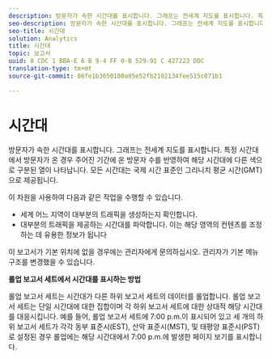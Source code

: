 ```yaml
---
description: 방문자가 속한 시간대를 표시합니다. 그래프는 전세계 지도를 표시합니다. 특정 시간대에서 방문자가 온 경우 주어진 기간에 온 방문자 수를 반영하여 해당 시간대에 다른 색으로 구분된 열이 나타납니다. 모든 시간대는 국제 시간 표준인 그리니치 평균 시간(GMT)으로 제공됩니다.
seo-description: 방문자가 속한 시간대를 표시합니다. 그래프는 전세계 지도를 표시합니다. 특정 시간대에서 방문자가 온 경우 주어진 기간에 온 방문자 수를 반영하여 해당 시간대에 다른 색으로 구분된 열이 나타납니다. 모든 시간대는 국제 시간 표준인 그리니치 평균 시간(GMT)으로 제공됩니다.
seo-title: 시간대
solution: Analytics
title: 시간대
topic: 보고서
uuid: 8 CDC 1 BBA-E 6 B 9-4 FF 0-B 529-91 C 427223 DDC
translation-type: tm+mt
source-git-commit: 86fe1b3650100a05e52fb2102134fee515c871b1

---
```



# 시간대

방문자가 속한 시간대를 표시합니다. 그래프는 전세계 지도를 표시합니다. 특정 시간대에서 방문자가 온 경우 주어진 기간에 온 방문자 수를 반영하여 해당 시간대에 다른 색으로 구분된 열이 나타납니다. 모든 시간대는 국제 시간 표준인 그리니치 평균 시간(GMT)으로 제공됩니다.

이 차원을 사용하여 다음과 같은 작업을 수행할 수 있습니다.

* 세계 어느 지역이 대부분의 트래픽을 생성하는지 확인합니다.
* 대부분의 트래픽을 제공하는 시간대를 파악합니다. 이는 해당 영역의 컨텐츠를 조정하는 데 유용한 정보가 됩니다

이 보고서가 기본 위치에 없을 경우에는 관리자에게 문의하십시오. 관리자가 기본 메뉴 구조를 변경했을 수 있습니다.

**롤업 보고서 세트에서 시간대를 표시하는 방법**

롤업 보고서 세트는 시간대가 다른 하위 보고서 세트의 데이터를 롤업합니다. 롤업 보고서 세트는 단일 시간대에 대한 집합이며 각 하위 보고서 세트에 대한 상대적 해당 시간대를 대응시킵니다. 예를 들어, 롤업 보고서 세트에 7:00 p.m.이 표시되어 있고 세 개의 하위 보고서 세트가 각각 동부 표준시(EST), 산악 표준시(MST), 및 태평양 표준시(PST)로 설정된 경우 롤업에는 해당 시간대에서 7:00 p.m.에 발생한 페이지 보기를 표시합니다.
